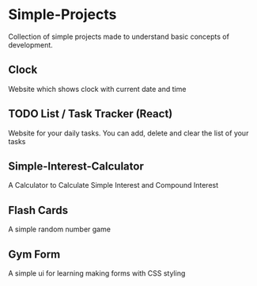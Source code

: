 # Simple-Projects

Collection of simple projects made to understand basic concepts of development.

## Clock

Website which shows clock with current date and time

## TODO List / Task Tracker (React)

Website for your daily tasks. You can add, delete and clear the list of your tasks

## Simple-Interest-Calculator

A Calculator to Calculate Simple Interest and Compound Interest

## Flash Cards

A simple random number game

## Gym Form

A simple ui for learning making forms with CSS styling
